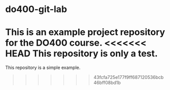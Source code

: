 # do400-git-lab

This is an example project repository for the DO400 course.
<<<<<<< HEAD
This repository is only a test.
=======
This repository is a simple example.
>>>>>>> 43fcfa725e177f9ff687120536bcb46bff08bd1b
